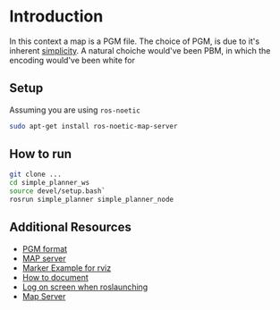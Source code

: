 # Introduction

In this context a map is a PGM file.
The choice of PGM, is due to it's inherent [simplicity](https://raytracing.github.io/books/RayTracingInOneWeekend.html#outputanimage/theppmimageformat:~:text=Whenever%20you%20start%20a%20renderer%2C%20you%20need%20a%20way%20to%20see%20an%20image.%20The%20most%20straightforward%20way%20is%20to%20write%20it%20to%20a%20file.%20The%20catch%20is%2C%20there%20are%20so%20many%20formats.%20Many%20of%20those%20are%20complex.%20I%20always%20start%20with%20a%20plain%20text%20ppm%20file.%20Here%E2%80%99s%20a%20nice%20description%20from%20Wikipedia%3A).
A natural choiche would've been PBM, in which the encoding would've been white for

## Setup

Assuming you are using `ros-noetic`

```bash
sudo apt-get install ros-noetic-map-server
```

## How to run

```bash
git clone ...
cd simple_planner_ws
source devel/setup.bash`
rosrun simple_planner simple_planner_node
```

## Additional Resources

- [PGM format](https://netpbm.sourceforge.net/doc/pgm.html)
- [MAP server](https://wiki.ros.org/map_server)
- [Marker Example for rviz](http://wiki.ros.org/rviz/Tutorials/Markers%3A%20Basic%20Shapes)
- [How to document](https://softwareengineering.stackexchange.com/questions/84071/is-it-better-to-document-functions-in-the-header-file-or-the-source-file)
- [Log on screen when roslaunching](https://answers.ros.org/question/258512/enable-roslaunch-to-log/)
- [Map Server](http://wiki.ros.org/map_server)
